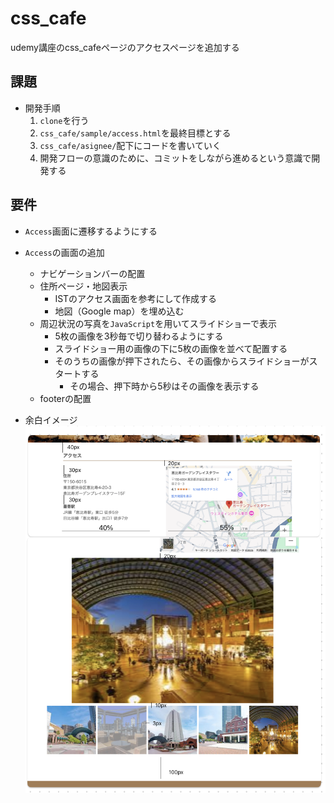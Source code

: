 # css_cafe
udemy講座のcss_cafeページのアクセスページを追加する

## 課題
- 開発手順
    1. `clone`を行う
    2. `css_cafe/sample/access.html`を最終目標とする
    3. `css_cafe/asignee/`配下にコードを書いていく
    4. 開発フローの意識のために、コミットをしながら進めるという意識で開発する

## 要件
- `Access`画面に遷移するようにする

- `Access`の画面の追加
    - ナビゲーションバーの配置
    - 住所ページ・地図表示
        - ISTのアクセス画面を参考にして作成する
        - 地図（Google map）を埋め込む
    - 周辺状況の写真を`JavaScript`を用いてスライドショーで表示
        - 5枚の画像を3秒毎で切り替わるようにする
        - スライドショー用の画像の下に5枚の画像を並べて配置する
        - そのうちの画像が押下されたら、その画像からスライドショーがスタートする
            - その場合、押下時から5秒はその画像を表示する
    - footerの配置


- 余白イメージ
![alt text](./readme_img/image.png)
